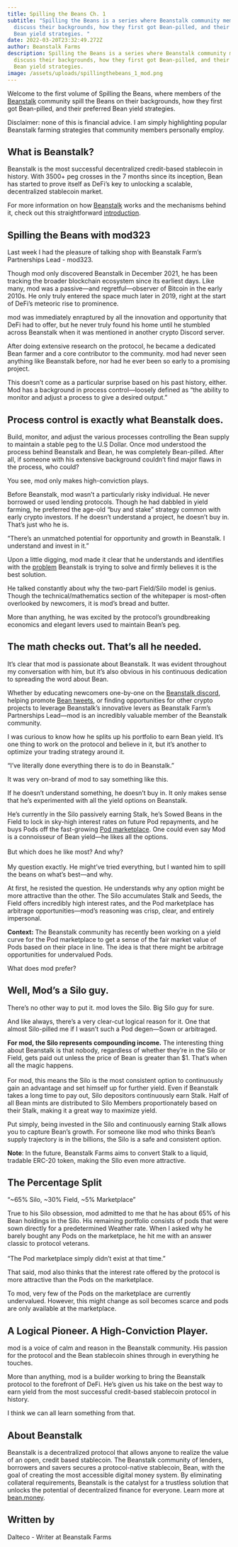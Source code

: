 ```yaml
---
title: Spilling the Beans Ch. 1
subtitle: "Spilling the Beans is a series where Beanstalk community members
  discuss their backgrounds, how they first got Bean-pilled, and their preferred
  Bean yield strategies. "
date: 2022-03-20T23:32:49.272Z
author: Beanstalk Farms
description: Spilling the Beans is a series where Beanstalk community members
  discuss their backgrounds, how they first got Bean-pilled, and their preferred
  Bean yield strategies.
image: /assets/uploads/spillingthebeans_1_mod.png
---
```

Welcome to the first volume of Spilling the Beans, where members of the [Beanstalk](https://bean.money/) community spill the Beans on their backgrounds, how they first got Bean-pilled, and their preferred Bean yield strategies. 

Disclaimer: none of this is financial advice. I am simply highlighting popular Beanstalk farming strategies that community members personally employ. 



## **What is Beanstalk?** 

Beanstalk is the most successful decentralized credit-based stablecoin in history. With 3500+ peg crosses in the 7 months since its inception, Bean has started to prove itself as DeFi’s key to unlocking a scalable, decentralized stablecoin market.

For more information on how [Beanstalk](http://bean.money) works and the mechanisms behind it, check out this straightforward [introduction](https://mirror.xyz/astn.eth/w5336TYVkb-9eIlKxrCPKLoUNvYRgJmd6nB4Br5-Vs8).



## **Spilling the Beans with mod323**

Last week I had the pleasure of talking shop with Beanstalk Farm’s Partnerships Lead - mod323. 

Though mod only discovered Beanstalk in December 2021, he has been tracking the broader blockchain ecosystem since its earliest days. Like many, mod was a passive—and regretful—observer of Bitcoin in the early 2010s. He only truly entered the space much later in 2019, right at the start of DeFi’s meteoric rise to prominence. 

mod was immediately enraptured by all the innovation and opportunity that DeFi had to offer, but he never truly found his home until he stumbled across Beanstalk when it was mentioned in another crypto Discord server.

After doing extensive research on the protocol, he became a dedicated Bean farmer and a core contributor to the community. mod had never seen anything like Beanstalk before, nor had he ever been so early to a promising project. 

This doesn’t come as a particular surprise based on his past history, either. Mod has a background in process control—loosely defined as “the ability to monitor and adjust a process to give a desired output.”



## Process control is exactly what Beanstalk does. 

Build, monitor, and adjust the various processes controlling the Bean supply to maintain a stable peg to the U.S Dollar. Once mod understood the process behind Beanstalk and Bean, he was completely Bean-pilled. After all, if someone with his extensive background couldn’t find major flaws in the process, who could?

You see, mod only makes high-conviction plays. 

Before Beanstalk, mod wasn’t a particularly risky individual. He never borrowed or used lending protocols. Though he had dabbled in yield farming, he preferred the age-old “buy and stake” strategy common with early crypto investors. If he doesn’t understand a project, he doesn’t buy in. That’s just who he is. 

“There’s an unmatched potential for opportunity and growth in Beanstalk. I understand and invest in it.”

Upon a little digging, mod made it clear that he understands and identifies with the [problem](https://mirror.xyz/astn.eth/LeuGtteOh8N0GVHwuPL4R1TIPXmjQuZQFzGObCLezUM) Beanstalk is trying to solve and firmly believes it is the best solution. 

He talked constantly about why the two-part Field/Silo model is genius. Though the technical/mathematics section of the whitepaper is most-often overlooked by newcomers, it is mod’s bread and butter. 

More than anything, he was excited by the protocol’s groundbreaking economics and elegant levers used to maintain Bean’s peg.

## The math checks out. That’s all he needed. 

It’s clear that mod is passionate about Beanstalk. It was evident throughout my conversation with him, but it’s also obvious in his continuous dedication to spreading the word about Bean. 

Whether by educating newcomers one-by-one on the [Beanstalk discord](https://discord.com/invite/beanstalk), helping promote [Bean tweets](https://twitter.com/BeanstalkFarms), or finding opportunities for other crypto projects to leverage Beanstalk’s innovative levers as Beanstalk Farm’s Partnerships Lead—mod is an incredibly valuable member of the Beanstalk community. 

I was curious to know how he splits up his portfolio to earn Bean yield. It’s one thing to work on the protocol and believe in it, but it’s another to optimize your trading strategy around it.

“I’ve literally done everything there is to do in Beanstalk.” 

It was very on-brand of mod to say something like this. 

If he doesn’t understand something, he doesn’t buy in. It only makes sense that he’s experimented with all the yield options on Beanstalk. 

He’s currently in the Silo passively earning Stalk, he’s Sowed Beans in the Field to lock in sky-high interest rates on future Pod repayments, and he buys Pods off the fast-growing [Pod marketplace](https://app.bean.money/market). One could even say Mod is a connoisseur of Bean yield—he likes all the options.\
\
But which does he like most? And why?\
\
My question exactly. He might’ve tried everything, but I wanted him to spill the beans on what’s best—and why. 

At first, he resisted the question. He understands why any option might be more attractive than the other. The Silo accumulates Stalk and Seeds, the Field offers incredibly high interest rates, and the Pod marketplace has arbitrage opportunities—mod’s reasoning was crisp, clear, and entirely impersonal.

**Context:** The Beanstalk community has recently been working on a yield curve for the Pod marketplace to get a sense of the fair market value of Pods based on their place in line. The idea is that there might be arbitrage opportunities for undervalued Pods. 

What does mod prefer?

## Well, Mod’s a Silo guy.

There’s no other way to put it. mod loves the Silo. Big Silo guy for sure. 

And like always, there’s a very clear-cut logical reason for it. One that almost Silo-pilled me if I wasn’t such a Pod degen—Sown or arbitraged.

**For mod, the Silo represents compounding income.** The interesting thing about Beanstalk is that nobody, regardless of whether they’re in the Silo or Field, gets paid out unless the price of Bean is greater than $1. That’s when all the magic happens.\
\
For mod, this means the Silo is the most consistent option to continuously gain an advantage and set himself up for further yield. Even if Beanstalk takes a long time to pay out, Silo depositors continuously earn Stalk. Half of all Bean mints are distributed to Silo Members proportionately based on their Stalk, making it a great way to maximize yield. 

Put simply, being invested in the Silo and continuously earning Stalk allows you to capture Bean’s growth. For someone like mod who thinks Bean’s supply trajectory is in the billions, the Silo is a safe and consistent option. 

**Note**: In the future, Beanstalk Farms aims to convert Stalk to a liquid, tradable ERC-20 token, making the SIlo even more attractive. 

## The Percentage Split 

“\~65% Silo, \~30% Field, ~5% Marketplace” 

True to his Silo obsession, mod admitted to me that he has about 65% of his Bean holdings in the Silo. His remaining portfolio consists of pods that were sown directly for a predetermined Weather rate. When I asked why he barely bought any Pods on the marketplace, he hit me with an answer classic to protocol veterans.\
\
“The Pod marketplace simply didn’t exist at that time.”

That said, mod also thinks that the interest rate offered by the protocol is more attractive than the Pods on the marketplace. 

To mod, very few of the Pods on the marketplace are currently undervalued. However, this might change as soil becomes scarce and pods are only available at the marketplace.



## A Logical Pioneer. A High-Conviction Player. 

mod is a voice of calm and reason in the Beanstalk community. His passion for the protocol and the Bean stablecoin shines through in everything he touches. 

More than anything, mod is a builder working to bring the Beanstalk protocol to the forefront of DeFi. He’s given us his take on the best way to earn yield from the most successful credit-based stablecoin protocol in history. 

I think we can all learn something from that. 



## About Beanstalk

Beanstalk is a decentralized protocol that allows anyone to realize the value of an open, credit based stablecoin. The Beanstalk community of lenders, borrowers and savers secures a protocol-native stablecoin, Bean, with the goal of creating the most accessible digital money system. By eliminating collateral requirements, Beanstalk is the catalyst for a trustless solution that unlocks the potential of decentralized finance for everyone. Learn more at [bean.money](http://bean.money).



## **Written by**

Dalteco - Writer at Beanstalk Farms